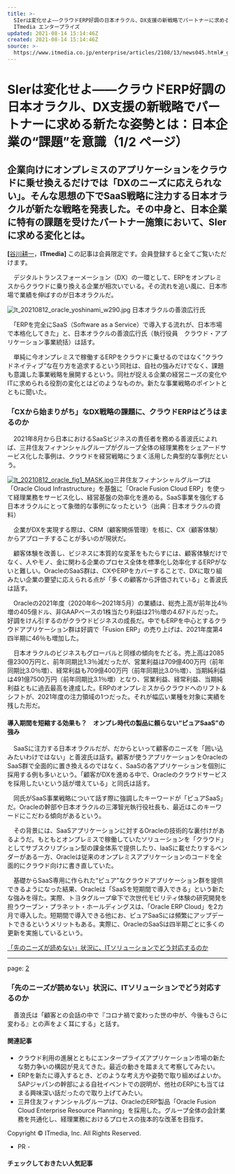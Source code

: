 ```yaml
---
title: >-
  SIerは変化せよ――クラウドERP好調の日本オラクル、DX支援の新戦略でパートナーに求める新たな姿勢とは：日本企業の“課題”を意識（1/2 ページ） -
  ITmedia エンタープライズ
updated: 2021-08-14 15:14:46Z
created: 2021-08-14 15:14:46Z
source: >-
  https://www.itmedia.co.jp/enterprise/articles/2108/13/news045.html#_ga=2.38059242.893122138.1628810840-939728371.1625569196
---
```


# SIerは変化せよ――クラウドERP好調の日本オラクル、DX支援の新戦略でパートナーに求める新たな姿勢とは：日本企業の“課題”を意識（1/2 ページ）

## 企業向けにオンプレミスのアプリケーションをクラウドに乗せ換えるだけでは「DXのニーズに応えられない」。そんな思想の下でSaaS戦略に注力する日本オラクルが新たな戦略を発表した。その中身と、日本企業に特有の課題を受けたパートナー施策において、SIerに求める変化とは。

**[**[谷川耕一](https://www.itmedia.co.jp/author/113691/)，**ITmedia]**
この記事は会員限定です。会員登録すると全てご覧いただけます。

　デジタルトランスフォーメーション（DX）の一環として、ERPをオンプレミスからクラウドに乗り換える企業が相次いでいる。その流れを追い風に、日本市場で業績を伸ばすのが日本オラクルだ。

![lt_20210812_oracle_yoshinami_w290.jpg](../_resources/lt_20210812_oracle_yoshinami_w290.jpg)
日本オラクルの善浪広行氏

　「ERPを完全にSaaS（Software as a Service）で導入する流れが、日本市場で本格化してきた」と、日本オラクルの善浪広行氏（執行役員　クラウド・アプリケーション事業統括）は話す。

　単純に今オンプレミスで稼働するERPをクラウドに乗せるのではなく“クラウドネイティブ”な在り方を追求するという同社は、自社の強みだけでなく、課題も意識した事業戦略を展開するという。同社が捉える企業の経営ニーズの変化やITに求められる役割の変化とはどのようなものか。新たな事業戦略のポイントとともに聞いた。

### 「CXから始まりがち」なDX戦略の課題に、クラウドERPはどうはまるのか

　2021年8月から日本におけるSaaSビジネスの責任者を務める善波氏によれば、三井住友フィナンシャルグループがグループ全体の経理業務をシェアードサービス化した事例は、クラウドを経営戦略にうまく活用した典型的な事例だという。

[![lt_20210812_oracle_fig1_MASK.jpg](../_resources/lt_20210812_oracle_fig1_MASK.jpg)](https://image.itmedia.co.jp/l/im/enterprise/articles/2108/13/l_lt_20210812_oracle_fig1_MASK.jpg)三井住友フィナンシャルグループは「Oracle Cloud Infrastructure」を基盤に「Oracle Fusion Cloud ERP」を使って経理業務をサービス化し、経営基盤の効率化を進める。SaaS事業を強化する日本オラクルにとって象徴的な事例になったという（出典：日本オラクルの資料）

　企業がDXを実現する際は、CRM（顧客関係管理）を核に、CX（顧客体験）からアプローチすることが多いのが現状だ。

　顧客体験を改善し、ビジネスに本質的な変革をもたらすには、顧客体験だけでなく、人やモノ、金に関わる企業のプロセス全体を標準化し効率化するERPがないと難しい。OracleのSaaS群は、CXやERPをカバーすることで、DXに取り組みたい企業の要望に応えられる点が「多くの顧客から評価されている」と善波氏は話す。

　Oracleの2021年度（2020年6～2021年5月）の業績は、総売上高が前年比4％増の405億ドル、非GAAPベースの1株当たり利益は21％増の4.67ドルだった。好調をけん引するのがクラウドビジネスの成長だ。中でもERPを中心とするクラウドアプリケーション群は好調で「Fusion ERP」の売り上げは、2021年度第4四半期に46％も増加した。

　日本オラクルのビジネスもグローバルと同様の傾向をたどる。売上高は2085億2300万円と、前年同期比1.3％減だったが、営業利益は709億400万円（前年同期比3.0％増）、経常利益も709億400万円（前年同期比3.0％増）、当期純利益は491億7500万円（前年同期比3.1％増）となり、営業利益、経常利益、当期純利益ともに過去最高を達成した。ERPのオンプレミスからクラウドへのリフト＆シフトが、2021年度の注力領域の1つだった。それが幅広い業種を対象に実績を残した形だ。

#### 導入期間を短縮する効果も？　オンプレ時代の製品に頼らない“ピュアSaaS”の強み

　SaaSに注力する日本オラクルだが、だからといって顧客のニーズを「囲い込みたいわけではない」と善波氏は話す。顧客が使うアプリケーションをOracleのSaaS群で全面的に置き換えるのではなく、SaaSの各アプリケーションを個別に採用する例も多いという。「顧客がDXを進める中で、Oracleのクラウドサービスを採用したいという話が増えている」と同氏は話す。

　同氏がSaaS事業戦略について話す際に強調したキーワードが「ピュアSaaS」だ。Oracleの幹部や日本オラクルの三澤智光執行役社長も、最近はこのキーワードにこだわる傾向があるという。

　その背景には、SaaSアプリケーションに対するOracleの技術的な裏付けがあるようだ。もともとオンプレミスで稼働していたソリューションを「クラウド」としてサブスクリプション型の課金体系で提供したり、IaaSに載せたりするベンダーがある一方、Oracleは従来のオンプレミスアプリケーションのコードを全面的にクラウド向けに書き直していた。

　基礎からSaaS専用に作られた“ピュア”なクラウドアプリケーション群を提供できるようになった結果、Oracleは「SaaSを短期間で導入できる」という新たな強みを得た。実際、トヨタグループ傘下で次世代モビリティ体験の研究開発を担うウーブン・プラネット・ホールディングスは、「Oracle ERP Cloud」を2カ月で導入した。短期間で導入できる他にお、ピュアSaaSには頻繁にアップデートできるというメリットもある。実際に、OracleのSaaSは四半期ごとに多くの更新を実施しているという。

[「先のニーズが読めない」状況に、ITソリューションでどう対応するのか](https://www.itmedia.co.jp/enterprise/articles/2108/13/news045_2.html)

* * *

page: [2](https://www.itmedia.co.jp/enterprise/articles/2108/13/news045_2.html)

### 「先のニーズが読めない」状況に、ITソリューションでどう対応するのか

　善浪氏は「顧客との会話の中で『コロナ禍で変わった世の中が、今後もさらに変わる』との声をよく耳にする」と話す。

#### 関連記事

- クラウド利用の進展とともにエンタープライズアプリケーション市場の新たな勢力争いの構図が見えてきた。最近の動きを踏まえて考察してみたい。
- ERPを新たに導入するとき、どのような考え方や姿勢で取り組めばよいか。SAPジャパンの幹部による自社イベントでの説明が、他社のERPにも当てはまる興味深い話だったので取り上げてみたい。
- 三井住友フィナンシャルグループは、OracleのERP製品「Oracle Fusion Cloud Enterprise Resource Planning」を採用した。グループ全体の会計業務を共通化し、経理業務におけるプロセスの抜本的な改革を目指す。

Copyright © ITmedia, Inc. All Rights Reserved.

- PR -

#### チェックしておきたい人気記事